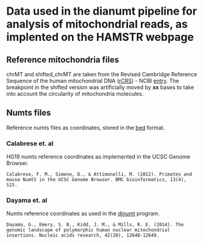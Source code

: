 # Data used in the dianumt pipeline for analysis of mitochondrial reads, as implented on the HAMSTR webpage


## Reference mitochondria files

chrMT and shifted_chrMT are taken from the Revised Cambridge Reference Sequence of the human mitochondrial DNA ([rCRS](https://www.mitomap.org/MITOMAP/HumanMitoSeq)) - NCBI [entry](https://www.ncbi.nlm.nih.gov/nuccore/251831106). The breakpoint in the shifted version was artificially moved by **xx** bases to take into account the circularity of mitochondria molecules.

## Numts files

Reference numts files as coordinates, stored in the [bed](https://genome.ucsc.edu/FAQ/FAQformat.html#format1) format.

### Calabrese et. al

HG19 numts reference coordinates as implemented in the UCSC Genome Browser.

	Calabrese, F. M., Simone, D., & Attimonelli, M. (2012). Primates and mouse NumtS in the UCSC Genome Browser. BMC bioinformatics, 13(4), S15.

### Dayama et. al

Numts reference coordinates as used in the [dinumt](https://github.com/mills-lab/dinumt) program.

	Dayama, G., Emery, S. B., Kidd, J. M., & Mills, R. E. (2014). The genomic landscape of polymorphic human nuclear mitochondrial insertions. Nucleic acids research, 42(20), 12640-12649.
